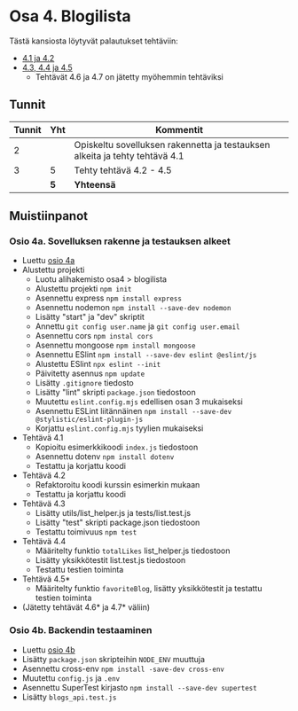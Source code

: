 # Osa 4. Blogilista

Tästä kansiosta löytyvät palautukset tehtäviin:
- [4.1 ja 4.2](https://fullstackopen.com/osa4/sovelluksen_rakenne_ja_testauksen_alkeet#tehtavat-4-1-4-2)
- [4.3, 4.4 ja 4.5](https://fullstackopen.com/osa4/sovelluksen_rakenne_ja_testauksen_alkeet#tehtavat-4-3-4-7)
  - Tehtävät 4.6 ja 4.7 on jätetty myöhemmin tehtäviksi

## Tunnit

| Tunnit | Yht | Kommentit |
| ------ | --- | --------- |
| 2 |   | Opiskeltu sovelluksen rakennetta ja testauksen alkeita ja tehty tehtävä 4.1 |
| 3 | 5  | Tehty tehtävä 4.2 - 4.5 |
|   | **5** | **Yhteensä** |

## Muistiinpanot

### Osio 4a. Sovelluksen rakenne ja testauksen alkeet
- Luettu [osio 4a](https://fullstackopen.com/osa4/sovelluksen_rakenne_ja_testauksen_alkeet)
- Alustettu projekti
  - Luotu alihakemisto osa4 > blogilista
  - Alustettu projekti `npm init`
  - Asennettu express `npm install express`
  - Asennettu nodemon `npm install --save-dev nodemon`
  - Lisätty "start" ja "dev" skriptit
  - Annettu `git config user.name` ja `git config user.email`
  - Asennettu cors `npm instal cors`
  - Asennettu mongoose `npm install mongoose`
  - Asennettu ESlint `npm install --save-dev eslint @eslint/js`
  - Alustettu ESlint `npx eslint --init`
  - Päivitetty asennus `npm update`
  - Lisätty `.gitignore` tiedosto
  - Lisätty "lint" skripti `package.json` tiedostoon
  - Muutettu `eslint.config.mjs` edellisen osan 3 mukaiseksi
  - Asennettu ESLint liitännäinen `npm install --save-dev @stylistic/eslint-plugin-js`
  - Korjattu `eslint.config.mjs` tyylien mukaiseksi
- Tehtävä 4.1
  - Kopioitu esimerkkikoodi `index.js` tiedostoon
  - Asennettu dotenv `npm install dotenv`
  - Testattu ja korjattu koodi
- Tehtävä 4.2
  - Refaktoroitu koodi kurssin esimerkin mukaan
  - Testattu ja korjattu koodi
- Tehtävä 4.3
  - Lisätty utils/list_helper.js ja tests/list.test.js
  - Lisätty "test" skripti package.json tiedostoon
  - Testattu toimivuus `npm test`
- Tehtävä 4.4
  - Määritelty funktio `totalLikes` list_helper.js tiedostoon
  - Lisätty yksikkötestit list.test.js tiedostoon
  - Testattu testien toiminta
- Tehtävä 4.5*
  - Määritelty funktio `favoriteBlog`, lisätty yksikkötestit ja testattu testien toiminta
- (Jätetty tehtävät 4.6* ja 4.7* väliin)

### Osio 4b. Backendin testaaminen
- Luettu [osio 4b](https://fullstackopen.com/osa4/backendin_testaaminen)
- Lisätty `package.json` skripteihin `NODE_ENV` muuttuja
- Asennettu cross-env `npm install -save-dev cross-env`
- Muutettu `config.js` ja `.env`
- Asennettu SuperTest kirjasto `npm install --save-dev supertest`
- Lisätty `blogs_api.test.js`


